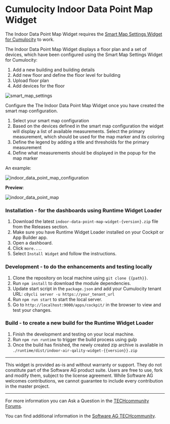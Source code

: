 # Cumulocity Indoor Data Point Map Widget

The Indoor Data Point Map Widget requires the [Smart Map Settings Widget for Cumulocity](https://github.com/SoftwareAG/cumulocity-smart-map-settings-widget) to work.

The Indoor Data Point Map Widget displays a floor plan and a set of devices, which have been configured using the Smart Map Settings Widget for Cumulocity:

1. Add a new building and building details
2. Add new floor and define the floor level for building
3. Upload floor plan
4. Add devices for the floor

![smart_map_settings](https://user-images.githubusercontent.com/57527184/155541608-245d8013-2f24-4edf-8330-3bf1615ddb35.png)

Configure the The Indoor Data Point Map Widget once you have created the smart map configuration.

1. Select your smart map configuration
2. Based on the devices defined in the smart map configuration the widget will display a list of available measurements. Select the primary measurement, which should be used for the map marker and its coloring
3. Define the legend by adding a title and thresholds for the primary measurement
4. Define what measurements should be displayed in the popup for the map marker

An example:

![indoor_data_point_map_configuration](https://user-images.githubusercontent.com/57527184/155541644-8dca435f-f771-4e96-8513-7617b52d2e9d.png)

**Preview**:

![indoor_data_point_map](https://user-images.githubusercontent.com/57527184/155541688-2f43f4b7-8a4e-4fa8-b687-3c9c76343e67.png)

### Installation - for the dashboards using Runtime Widget Loader
1. Download the latest `indoor-data-point-map-widget-{version}.zip` file from the Releases section.
2. Make sure you have Runtime Widget Loader installed on your Cockpit or App Builder app.
3. Open a dashboard.
4. Click `more...`.
5. Select `Install Widget` and follow the instructions.

### Development - to do the enhancements and testing locally
1. Clone the repository on local machine using `git clone {{path}}`.
2. Run `npm install` to download the module dependencies.
3. Update start script in the `package.json` and add your Cumulocity tenant URL: `c8ycli server -u https://your_tenant_url` 
4. Run `npm run start` to start the local server.
5. Go to `http://localhost:9000/apps/cockpit/` in the browser to view and test your changes.

### Build - to create a new build for the Runtime Widget Loader
1. Finish the development and testing on your local machine.
2. Run `npm run runtime` to trigger the build process using gulp
3. Once the build has finished, the newly created zip archive is available in `./runtime/dist/indoor-air-qality-widget-{{version}}.zip`

------------------------------
  
This widget is provided as-is and without warranty or support. They do not constitute part of the Software AG product suite. Users are free to use, fork and modify them, subject to the license agreement. While Software AG welcomes contributions, we cannot guarantee to include every contribution in the master project.
_____________________
For more information you can Ask a Question in the [TECHcommunity Forums](http://tech.forums.softwareag.com/techjforum/forums/list.page?product=cumulocity).
  
You can find additional information in the [Software AG TECHcommunity](http://techcommunity.softwareag.com/home/-/product/name/cumulocity).

